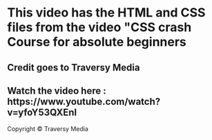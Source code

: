 <h1> This video has the HTML and CSS files from the video "CSS crash Course for absolute beginners</h1>

<h2> Credit goes to Traversy Media </h2>

<h2>  Watch the video here : https://www.youtube.com/watch?v=yfoY53QXEnI </h2>
<p>Copyright &copy; Traversy Media</p>
